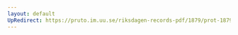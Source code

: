 ```yaml
---
layout: default
UpRedirect: https://pruto.im.uu.se/riksdagen-records-pdf/1879/prot-1879--fk--004/prot-1879--fk--004_018.pdf
---
```

